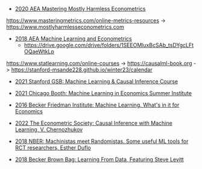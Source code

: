 
- [2020 AEA Mastering Mostly Harmless Econometrics](https://www.aeaweb.org/conference/cont-ed/2020-webcasts)

<https://www.masteringmetrics.com/online-metrics-resources> -> <https://www.mostlyharmlesseconometrics.com>

- [2018 AEA Machine Learning and Econometrics](https://www.aeaweb.org/conference/cont-ed/2018-webcasts)
  - <https://drive.google.com/drive/folders/1SEEOMluxBcSAb_tsDYgcLFtOQaeWtkLp>
    
<https://www.statlearning.com/online-courses> -> <https://causalml-book.org> -> <https://stanford-msande228.github.io/winter23/calendar>


- [2021 Stanford GSB: Machine Learning & Causal Inference Course](https://www.gsb.stanford.edu/faculty-research/labs-initiatives/sil/research/methods/ai-machine-learning/short-course)
- [2021 Chicago Booth: Machine Learning in Economics Summer Institute](https://www.youtube.com/playlist?list=PLjzPdttd_sxFEwgDWR0jspg7CTV5mBxzl)
- [2016 Becker Friedman Institute: Machine Learning. What's in it for Economics](https://www.youtube.com/playlist?list=PLSSQ1ikQ6KGhTwxYcD05SW8_ZH4xnCBoX)
  
- [2022 The Econometric Society: Causal Inference with Machine Learning, V. Chernozhukov](https://www.youtube.com/watch?v=g-xf50C_Ryg&t=7s)
- [2018 NBER: Machinistas meet Randomistas. Some useful ML tools for RCT researchers, Esther Duflo](https://www.nber.org/lecture/2018-masters-lecture-esther-duflo-meet-randomistas-useful-ml-tools-empirical-researchers)
  
- [2018 Becker Brown Bag: Learning From Data, Featuring Steve Levitt](https://www.youtube.com/watch?v=2EH1D3nhOGI)



